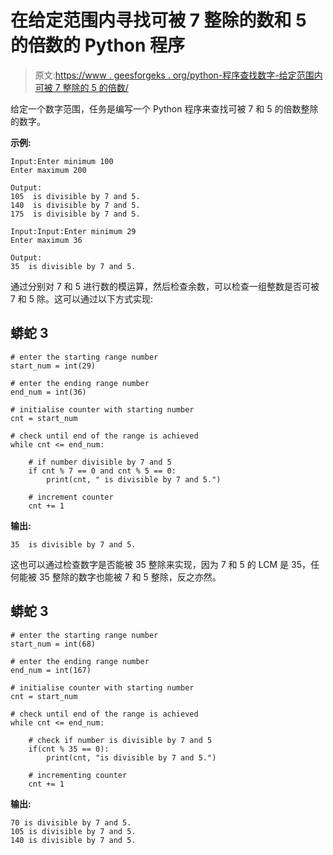 # 在给定范围内寻找可被 7 整除的数和 5 的倍数的 Python 程序

> 原文:[https://www . geesforgeks . org/python-程序查找数字-给定范围内可被 7 整除的 5 的倍数/](https://www.geeksforgeeks.org/python-program-to-find-numbers-divisible-by-7-and-multiple-of-5-in-a-given-range/)

给定一个数字范围，任务是编写一个 Python 程序来查找可被 7 和 5 的倍数整除的数字。

**示例:**

```
Input:Enter minimum 100
Enter maximum 200

Output:
105  is divisible by 7 and 5.
140  is divisible by 7 and 5.
175  is divisible by 7 and 5.

Input:Input:Enter minimum 29
Enter maximum 36

Output:
35  is divisible by 7 and 5.
```

通过分别对 7 和 5 进行数的模运算，然后检查余数，可以检查一组整数是否可被 7 和 5 除。这可以通过以下方式实现:

## 蟒蛇 3

```
# enter the starting range number
start_num = int(29)

# enter the ending range number
end_num = int(36)

# initialise counter with starting number
cnt = start_num

# check until end of the range is achieved
while cnt <= end_num:

    # if number divisible by 7 and 5
    if cnt % 7 == 0 and cnt % 5 == 0:
        print(cnt, " is divisible by 7 and 5.")

    # increment counter
    cnt += 1
```

**输出:**

```
35  is divisible by 7 and 5.
```

这也可以通过检查数字是否能被 35 整除来实现，因为 7 和 5 的 LCM 是 35，任何能被 35 整除的数字也能被 7 和 5 整除，反之亦然。

## 蟒蛇 3

```
# enter the starting range number
start_num = int(68)

# enter the ending range number
end_num = int(167)

# initialise counter with starting number
cnt = start_num

# check until end of the range is achieved
while cnt <= end_num:

    # check if number is divisible by 7 and 5
    if(cnt % 35 == 0):
        print(cnt, "is divisible by 7 and 5.")

    # incrementing counter
    cnt += 1
```

**输出:**

```
70 is divisible by 7 and 5.
105 is divisible by 7 and 5.
140 is divisible by 7 and 5.
```